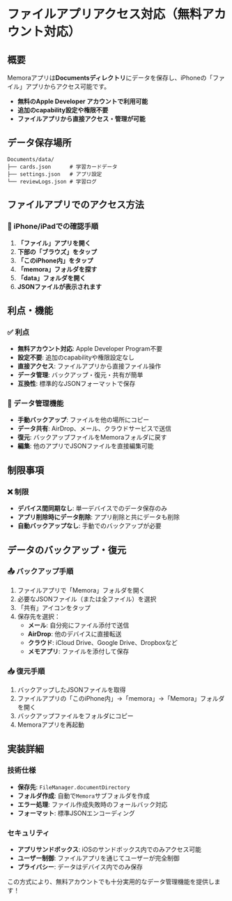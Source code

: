 # ファイルアプリアクセス対応（無料アカウント対応）

## 概要
Memoraアプリは**Documentsディレクトリ**にデータを保存し、iPhoneの「ファイル」アプリからアクセス可能です。
- **無料のApple Developer アカウントで利用可能**
- **追加のcapability設定や権限不要**
- **ファイルアプリから直接アクセス・管理が可能**

## データ保存場所
```
Documents/data/
├── cards.json      # 学習カードデータ
├── settings.json   # アプリ設定
└── reviewLogs.json # 学習ログ
```

## ファイルアプリでのアクセス方法

### 📱 iPhone/iPadでの確認手順
1. **「ファイル」アプリを開く**
2. **下部の「ブラウズ」をタップ**
3. **「このiPhone内」をタップ**
4. **「memora」フォルダを探す**
5. **「data」フォルダを開く**
6. **JSONファイルが表示されます**

## 利点・機能

### ✅ 利点
- **無料アカウント対応**: Apple Developer Program不要
- **設定不要**: 追加のcapabilityや権限設定なし
- **直接アクセス**: ファイルアプリから直接ファイル操作
- **データ管理**: バックアップ・復元・共有が簡単
- **互換性**: 標準的なJSONフォーマットで保存

### 📂 データ管理機能
- **手動バックアップ**: ファイルを他の場所にコピー
- **データ共有**: AirDrop、メール、クラウドサービスで送信
- **復元**: バックアップファイルをMemoraフォルダに戻す
- **編集**: 他のアプリでJSONファイルを直接編集可能

## 制限事項

### ❌ 制限
- **デバイス間同期なし**: 単一デバイスでのデータ保存のみ
- **アプリ削除時にデータ削除**: アプリ削除と共にデータも削除
- **自動バックアップなし**: 手動でのバックアップが必要

## データのバックアップ・復元

### 📤 バックアップ手順
1. ファイルアプリで「Memora」フォルダを開く
2. 必要なJSONファイル（または全ファイル）を選択
3. 「共有」アイコンをタップ
4. 保存先を選択：
   - **メール**: 自分宛にファイル添付で送信
   - **AirDrop**: 他のデバイスに直接転送
   - **クラウド**: iCloud Drive、Google Drive、Dropboxなど
   - **メモアプリ**: ファイルを添付して保存

### 📥 復元手順
1. バックアップしたJSONファイルを取得
2. ファイルアプリの「このiPhone内」→「memora」→「Memora」フォルダを開く
3. バックアップファイルをフォルダにコピー
4. Memoraアプリを再起動

## 実装詳細

### 技術仕様
- **保存先**: `FileManager.documentDirectory`
- **フォルダ作成**: 自動で`Memora`サブフォルダを作成
- **エラー処理**: ファイル作成失敗時のフォールバック対応
- **フォーマット**: 標準JSONエンコーディング

### セキュリティ
- **アプリサンドボックス**: iOSのサンドボックス内でのみアクセス可能
- **ユーザー制御**: ファイルアプリを通じてユーザーが完全制御
- **プライバシー**: データはデバイス内でのみ保存

この方式により、無料アカウントでも十分実用的なデータ管理機能を提供します！